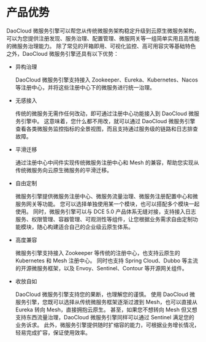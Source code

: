 # 产品优势

DaoCloud 微服务引擎可以帮您从传统微服务架构稳定升级到云原生微服务架构，可以为您提供注册发现、服务治理、配置管理、微服网关等一组简单实用且高性能的微服务治理能力。
除了常见的开箱即用、可视化监控、高可用容灾等基础特色之外，DaoCloud 微服务引擎还具有以下优势：

- 异构治理

    DaoCloud 微服务引擎支持接入 Zookeeper、Eureka、Kubernetes、Nacos 等注册中心，并将这些注册中心下的微服务进行统一治理。

- 无感接入

    传统的微服务无需作任何改动，即可通过注册中心功能接入到 DaoCloud 微服务引擎中。
    这意味着，您什么都不用改，就可以通过 DaoCloud 微服务引擎查看各类微服务监控指标的全景视图，而且支持通过服务级的链路和日志排查故障。

- 平滑迁移

    通过注册中心中间件实现传统微服务注册中心和 Mesh 的兼容，帮助您实现从传统微服务向云原生微服务的平滑迁移。

- 自由定制

    微服务引擎提供微服务注册中心、微服务流量治理、微服务注册配置中心和微服务网关等功能。
    您可以选择单独使用某一个模块，也可以搭配多个模块一起使用。
    同时，微服务引擎可以与 DCE 5.0 产品体系无缝对接，支持接入日志服务、权限管理、容器管理、可观测性等组件，让您根据业务需求自由定制功能模块，随心构建适合自己的企业级云原生体系。

- 高度兼容

    微服务引擎支持接入 Zookeeper 等传统的注册中心，也支持云原生的 Kubernetes 和 Mesh 注册中心。
    同时也支持 Spring Cloud、Dubbo 等主流的开源微服务框架，以及 Envoy、Sentinel、Contour 等开源网关组件。

- 收放自如

    DaoCloud 微服务引擎支持您的果断，也理解您的谨慎。
    使用 DaoCloud 微服务引擎，您既可以选择从传统微服务框架逐渐过渡到 Mesh，也可以直接从 Eureka 转向 Mesh，直接拥抱云原生。
    甚至，如果您不想转向 Mesh 但又想支持东西流量治理，DaoCloud 微服务引擎同样可以通过 Sentinel 满足您的业务诉求。
    此外，微服务引擎提供随时扩缩容的能力，可根据业务增长情况，轻易完成扩容，保证使用效率。
